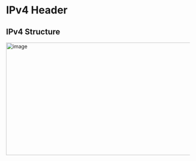<!-- This is a template you can use for quick progress days. It removes a lot of the steps we encourage you to share in the longer template 000-DAY-ARTICLE-LONG-TEMPLATE.MD-->

# IPv4 Header

## IPv4 Structure

<img width="918" height="309" alt="image" src="https://github.com/user-attachments/assets/2864eb5b-267b-411c-8f0b-1588de7c1d80" />



  










